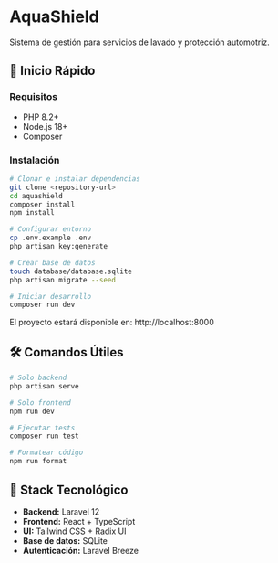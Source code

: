 # AquaShield

Sistema de gestión para servicios de lavado y protección automotriz.

## 🚀 Inicio Rápido

### Requisitos
- PHP 8.2+
- Node.js 18+
- Composer

### Instalación

```bash
# Clonar e instalar dependencias
git clone <repository-url>
cd aquashield
composer install
npm install

# Configurar entorno
cp .env.example .env
php artisan key:generate

# Crear base de datos
touch database/database.sqlite
php artisan migrate --seed

# Iniciar desarrollo
composer run dev
```

El proyecto estará disponible en: http://localhost:8000

## 🛠️ Comandos Útiles

```bash
# Solo backend
php artisan serve

# Solo frontend  
npm run dev

# Ejecutar tests
composer run test

# Formatear código
npm run format
```

## 📱 Stack Tecnológico

- **Backend:** Laravel 12
- **Frontend:** React + TypeScript
- **UI:** Tailwind CSS + Radix UI
- **Base de datos:** SQLite
- **Autenticación:** Laravel Breeze
